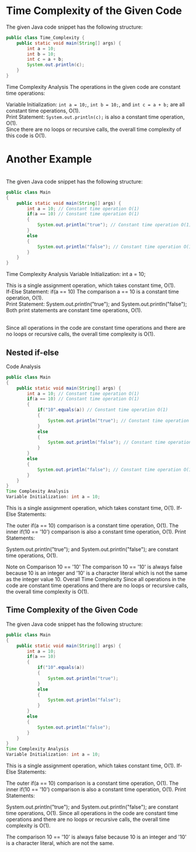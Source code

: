 ﻿# Time Complexity of the Given Code
The given Java code snippet has the following structure:

```java
public class Time_Complexity {
    public static void main(String[] args) {
        int a = 10;
        int b = 10;
        int c = a + b;
        System.out.println(c);
    }
}
```

Time Complexity Analysis
The operations in the given code are constant time operations:

Variable Initialization: `int a = 10;`, `int b = 10;`, and `int c = a + b;` are all constant time operations, 
O(1).
<br>
Print Statement: `System.out.println(c);` is also a constant time operation, 
O(1).
<br>
Since there are no loops or recursive calls, the overall time complexity of this code is 
O(1).
<br>
# Another Example
<br>
The given Java code snippet has the following structure:

```java
public class Main
{
    public static void main(String[] args) {
        int a = 10; // Constant time operation O(1)
        if(a == 10) // Constant time operation O(1)
        {
            System.out.println("true"); // Constant time operation O(1)
        }
        else
        {
            System.out.println("false"); // Constant time operation O(1)
        }
    }
}
```
Time Complexity Analysis
Variable Initialization: int a = 10;

This is a single assignment operation, which takes constant time, 
O(1).
<br>
If-Else Statement: if(a == 10)
The comparison a == 10 is a constant time operation, 
O(1).
<br>
Print Statement: System.out.println("true"); and System.out.println("false");
<br>
Both print statements are constant time operations, 
O(1).

<br>
Since all operations in the code are constant time operations and there are no loops or recursive calls, the overall time complexity is 
O(1).

## Nested if-else
Code Analysis
```java
public class Main
{
    public static void main(String[] args) {
        int a = 10; // Constant time operation O(1)
        if(a == 10) // Constant time operation O(1)
        {
            if("10".equals(a)) // Constant time operation O(1)
            {
                System.out.println("true"); // Constant time operation O(1)
            }
            else
            {
                System.out.println("false"); // Constant time operation O(1)
            }
        }
        else
        {
            System.out.println("false"); // Constant time operation O(1)
        }
    }
}
Time Complexity Analysis
Variable Initialization: int a = 10;
```
This is a single assignment operation, which takes constant time, 
O(1).
If-Else Statements:

The outer if(a == 10) comparison is a constant time operation, 
O(1).
The inner if(10 == '10') comparison is also a constant time operation, 
O(1).
Print Statements:

System.out.println("true"); and System.out.println("false"); are constant time operations, 
O(1).

Note on Comparison 10 == '10'
The comparison 10 == '10' is always false because 10 is an integer and '10' is a character literal which is not the same as the integer value 10.
Overall Time Complexity
Since all operations in the code are constant time operations and there are no loops or recursive calls, the overall time complexity is 
O(1).

## Time Complexity of the Given Code

The given Java code snippet has the following structure:

```java
public class Main
{
    public static void main(String[] args) {
        int a = 10;
        if(a == 10)
        {
            if("10".equals(a))
            {
                System.out.println("true");
            }
            else
            {
                System.out.println("false");
            }
        }
        else
        {
            System.out.println("false");
        }
    }
}
Time Complexity Analysis
Variable Initialization: int a = 10;
```
This is a single assignment operation, which takes constant time, 
O(1).
If-Else Statements:

The outer if(a == 10) comparison is a constant time operation, 
O(1).
The inner if(10 == '10') comparison is also a constant time operation, 
O(1).
Print Statements:

System.out.println("true"); and System.out.println("false"); are constant time operations, 
O(1).
Since all operations in the code are constant time operations and there are no loops or recursive calls, the overall time complexity is 
O(1).

The comparison 10 == '10' is always false because 10 is an integer and '10' is a character literal, which are not the same.
